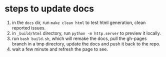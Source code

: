 # steps to update docs

1. in the `docs` dir, run `make clean html` to test html generation, clean reported issues.
2. in `_build/html` directory, run `python -m http.server` to preview it locally.
2. run `bash build.sh`, which will remake the docs, pull the gh-pages branch in a tmp directory, update the docs and push it back to the repo.
3. wait a few minute and refresh the page to see.
